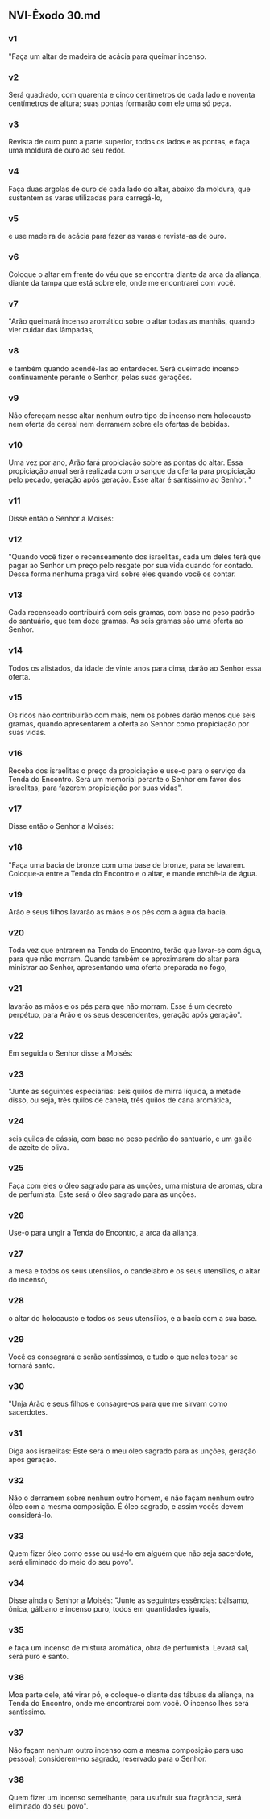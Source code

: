 ## NVI-Êxodo 30.md
### v1
 "Faça um altar de madeira de acácia para queimar incenso.
### v2
 Será quadrado, com quarenta e cinco centímetros de cada lado e noventa centímetros de altura; suas pontas formarão com ele uma só peça.
### v3
 Revista de ouro puro a parte superior, todos os lados e as pontas, e faça uma moldura de ouro ao seu redor.
### v4
 Faça duas argolas de ouro de cada lado do altar, abaixo da moldura, que sustentem as varas utilizadas para carregá-lo,
### v5
 e use madeira de acácia para fazer as varas e revista-as de ouro.
### v6
 Coloque o altar em frente do véu que se encontra diante da arca da aliança, diante da tampa que está sobre ele, onde me encontrarei com você.
### v7
 "Arão queimará incenso aromático sobre o altar todas as manhãs, quando vier cuidar das lâmpadas,
### v8
 e também quando acendê-las ao entardecer. Será queimado incenso continuamente perante o Senhor, pelas suas gerações.
### v9
 Não ofereçam nesse altar nenhum outro tipo de incenso nem holocausto nem oferta de cereal nem derramem sobre ele ofertas de bebidas.
### v10
 Uma vez por ano, Arão fará propiciação sobre as pontas do altar. Essa propiciação anual será realizada com o sangue da oferta para propiciação pelo pecado, geração após geração. Esse altar é santíssimo ao Senhor. "
### v11
 Disse então o Senhor a Moisés:
### v12
 "Quando você fizer o recenseamento dos israelitas, cada um deles terá que pagar ao Senhor um preço pelo resgate por sua vida quando for contado. Dessa forma nenhuma praga virá sobre eles quando você os contar.
### v13
 Cada recenseado contribuirá com seis gramas, com base no peso padrão do santuário, que tem doze gramas. As seis gramas são uma oferta ao Senhor.
### v14
 Todos os alistados, da idade de vinte anos para cima, darão ao Senhor essa oferta.
### v15
 Os ricos não contribuirão com mais, nem os pobres darão menos que seis gramas, quando apresentarem a oferta ao Senhor como propiciação por suas vidas.
### v16
 Receba dos israelitas o preço da propiciação e use-o para o serviço da Tenda do Encontro. Será um memorial perante o Senhor em favor dos israelitas, para fazerem propiciação por suas vidas".
### v17
 Disse então o Senhor a Moisés:
### v18
 "Faça uma bacia de bronze com uma base de bronze, para se lavarem. Coloque-a entre a Tenda do Encontro e o altar, e mande enchê-la de água.
### v19
 Arão e seus filhos lavarão as mãos e os pés com a água da bacia.
### v20
 Toda vez que entrarem na Tenda do Encontro, terão que lavar-se com água, para que não morram. Quando também se aproximarem do altar para ministrar ao Senhor, apresentando uma oferta preparada no fogo,
### v21
 lavarão as mãos e os pés para que não morram. Esse é um decreto perpétuo, para Arão e os seus descendentes, geração após geração".
### v22
 Em seguida o Senhor disse a Moisés:
### v23
 "Junte as seguintes especiarias: seis quilos de mirra líquida, a metade disso, ou seja, três quilos de canela, três quilos de cana aromática,
### v24
 seis quilos de cássia, com base no peso padrão do santuário, e um galão de azeite de oliva.
### v25
 Faça com eles o óleo sagrado para as unções, uma mistura de aromas, obra de perfumista. Este será o óleo sagrado para as unções.
### v26
 Use-o para ungir a Tenda do Encontro, a arca da aliança,
### v27
 a mesa e todos os seus utensílios, o candelabro e os seus utensílios, o altar do incenso,
### v28
 o altar do holocausto e todos os seus utensílios, e a bacia com a sua base.
### v29
 Você os consagrará e serão santíssimos, e tudo o que neles tocar se tornará santo.
### v30
 "Unja Arão e seus filhos e consagre-os para que me sirvam como sacerdotes.
### v31
 Diga aos israelitas: Este será o meu óleo sagrado para as unções, geração após geração.
### v32
 Não o derramem sobre nenhum outro homem, e não façam nenhum outro óleo com a mesma composição. É óleo sagrado, e assim vocês devem considerá-lo.
### v33
 Quem fizer óleo como esse ou usá-lo em alguém que não seja sacerdote, será eliminado do meio do seu povo".
### v34
 Disse ainda o Senhor a Moisés: "Junte as seguintes essências: bálsamo, ônica, gálbano e incenso puro, todos em quantidades iguais,
### v35
 e faça um incenso de mistura aromática, obra de perfumista. Levará sal, será puro e santo.
### v36
 Moa parte dele, até virar pó, e coloque-o diante das tábuas da aliança, na Tenda do Encontro, onde me encontrarei com você. O incenso lhes será santíssimo.
### v37
 Não façam nenhum outro incenso com a mesma composição para uso pessoal; considerem-no sagrado, reservado para o Senhor.
### v38
 Quem fizer um incenso semelhante, para usufruir sua fragrância, será eliminado do seu povo".
